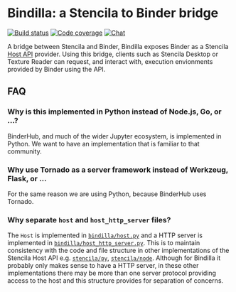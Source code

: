 # Bindilla: a Stencila to Binder bridge

[![Build status](https://travis-ci.org/stencila/binder.svg?branch=master)](https://travis-ci.org/stencila/binder)
[![Code coverage](https://codecov.io/gh/stencila/binder/branch/master/graph/badge.svg)](https://codecov.io/gh/stencila/binder)
[![Chat](https://badges.gitter.im/stencila/stencila.svg)](https://gitter.im/stencila/stencila)

A bridge between Stencila and Binder, Bindilla exposes Binder as a Stencila [Host API](https://stencila.github.io/schema/host.html) provider. Using this bridge, clients such as Stencila Desktop or Texture Reader can request, and interact with, execution envionments provided by Binder using the API.


## FAQ

### Why is this implemented in Python instead of Node.js, Go, or ...?

BinderHub, and much of the wider Jupyter ecosystem, is implemented in Python. We want to have an implementation that is familiar to that community.

### Why use Tornado as a server framework instead of Werkzeug, Flask, or ...

For the same reason we are using Python, because BinderHub uses Tornado.

### Why separate `host` and `host_http_server` files?

The `Host` is implemented in [`bindilla/host.py`](bindilla/host.py) and a HTTP server is implemented in [`bindilla/host_http_server.py`](bindilla/host_http_server.py). This is to maintain consistency with the code and file structure in other implementations of the Stencila Host API e.g. [`stencila/py`](https://github.com/stencila/py), [`stencila/node`](https://github.com/stencila/node). Although for Bindilla it probably only makes sense to have a HTTP server, in these other implementations there may be more than one server protocol providing access to the host and this structure provides for separation of concerns.

